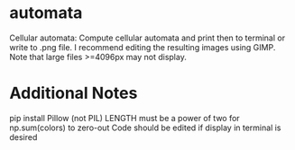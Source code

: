 # automata
Cellular automata: Compute cellular automata and print then to terminal or write to .png file. I recommend editing the resulting images using GIMP. Note that large files >=4096px may not display.
# Additional Notes
pip install Pillow
(not PIL)
LENGTH must be a power of two for np.sum(colors) to zero-out
Code should be edited if display in terminal is desired
